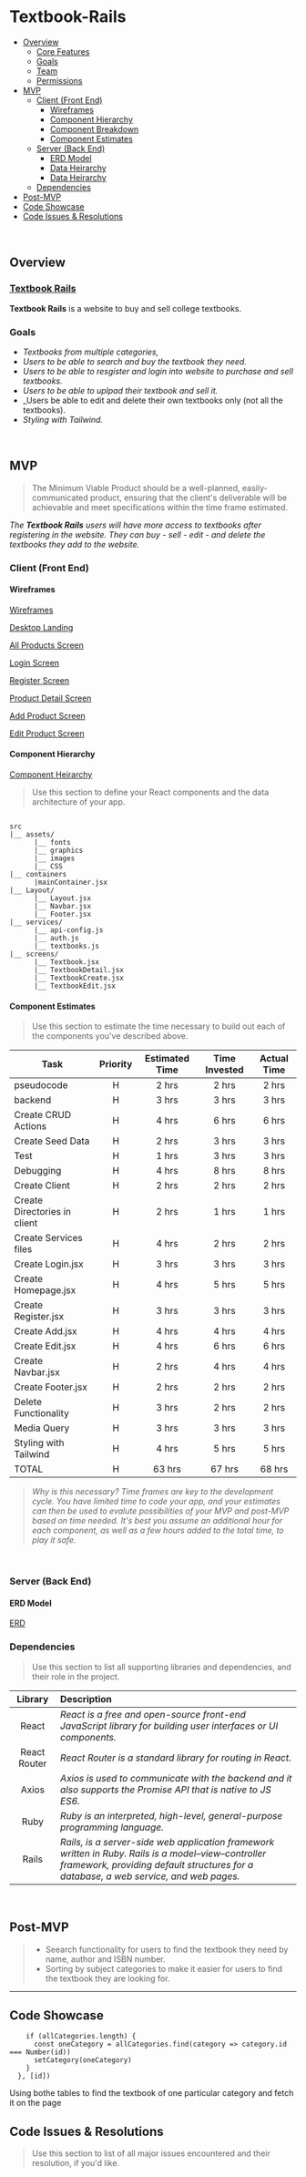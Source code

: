 
# Textbook-Rails <!-- omit in toc -->

- [Overview](#Overview)
  - [Core Features](#Core-Features)
  - [Goals](#Goals)
  - [Team](#Team)
  - [Permissions](#Permissions)
- [MVP](#MVP)
  - [Client (Front End)](#Client-Front-End)
    - [Wireframes](#Wireframes)
    - [Component Hierarchy](#Component-Hierarchy)
    - [Component Breakdown](#Component-Breakdown)
    - [Component Estimates](#Component-Estimates)
  - [Server (Back End)](#Server-Back-End)
    - [ERD Model](#ERD-Model)
    - [Data Heirarchy](#Data-Heirarchy)
    - [Data Heirarchy](#Data-Heirarchy-1)
  - [Dependencies](#Dependencies)
- [Post-MVP](#Post-MVP)
- [Code Showcase](#Code-Showcase)
- [Code Issues & Resolutions](#Code-Issues--Resolutions)

<br>

## Overview
### [Textbook Rails](https://confident-agnesi-4db176.netlify.app/)

**Textbook Rails** is a website to buy and sell college textbooks.

### Goals

- _Textbooks from multiple categories,_
- _Users to be able to search and buy the textbook they need._
- _Users to be able to resgister and login into website to purchase and sell textbooks._
- _Users to be able to uplpad their textbook and sell it._
- _Users be able to edit and delete their own textbooks only (not all the textbooks).
- _Styling with Tailwind._
<br>

## MVP

> The Minimum Viable Product should be a well-planned, easily-communicated product, ensuring that the client's deliverable will be achievable and meet specifications within the time frame estimated.

_The **Textbook Rails** users will have more access to textbooks after registering in the website. They can buy - sell - edit - and delete the textbooks they add to the website._

### Client (Front End)

#### Wireframes

[Wireframes](https://www.figma.com/file/XwUn8oMvn8DORbVd1blfKH/Textbook-Rails?node-id=0%3A1)

[Desktop Landing](https://drive.google.com/file/d/1WshccCQPWImOXXN4gVxe7IgEwqdIATPd/view?usp=sharing)

[All Products Screen](https://drive.google.com/file/d/1sDrgGKZMFDyK8fPrgg24g-uS5MWGKVhD/view?usp=sharing)

[Login Screen](https://drive.google.com/file/d/1VLvQBoSbxzn2t8EL-P0GZ5JjifDfA6r7/view?usp=sharing)

[Register Screen](https://drive.google.com/file/d/14i9VXOMmGsysRIzJ0Nis8x5gOohrBjst/view?usp=sharing)

[Product Detail Screen](https://drive.google.com/file/d/18x_qTaTnIt_jbkhDkROyWDOP8nASp5uL/view?usp=sharing)

[Add Product Screen](https://drive.google.com/file/d/12t6UcKSTeDqT3usE8JtNeSqDH7fmMLGW/view?usp=sharing)

[Edit Product Screen](https://drive.google.com/file/d/1cMEzY06EW92NbiG0m2UzcShjT6-j6jXr/view?usp=sharing)



#### Component Hierarchy
[Component Heirarchy](https://whimsical.com/textbook-rails-XaJz9qfDFvYVagEEF3LJgw)

> Use this section to define your React components and the data architecture of your app.

``` structure

src
|__ assets/
      |__ fonts
      |__ graphics
      |__ images
      |__ CSS
|__ containers
      |mainContainer.jsx
|__ Layout/
      |__ Layout.jsx
      |__ Navbar.jsx
      |__ Footer.jsx
|__ services/
      |__ api-config.js
      |__ auth.js
      |__ textbooks.js
|__ screens/
      |__ Textbook.jsx
      |__ TextbookDetail.jsx
      |__ TextbookCreate.jsx
      |__ TextbookEdit.jsx

```

#### Component Estimates

> Use this section to estimate the time necessary to build out each of the components you've described above.

| Task                | Priority | Estimated Time | Time Invested | Actual Time |
| ------------------- | :------: | :------------: | :-----------: | :---------: |
| pseudocode   |    H     |     2 hrs      |     2 hrs     |    2 hrs    |
| backend |    H     |     3 hrs      |      3 hrs     |     3 hrs    |
| Create CRUD Actions |    H     |     4 hrs      |      6 hrs     |     6 hrs     |
| Create Seed Data |    H     |     2 hrs      |       3 hrs     |     3 hrs     |
| Test|    H     |     1 hrs      |       3 hrs     |     3 hrs     |
| Debugging  |    H     |     4 hrs      |      8 hrs     |     8 hrs     |
| Create Client |    H     |     2 hrs      |      2 hrs     |     2 hrs     |
| Create Directories in client |    H     |     2 hrs      |      1 hrs     |     1 hrs     |
| Create Services files |    H     |     4 hrs      |      2 hrs     |     2 hrs     |
| Create Login.jsx|    H     |     3 hrs      |      3 hrs     |     3 hrs     |
| Create Homepage.jsx |    H     |     4 hrs      |      5 hrs     |     5 hrs     |
| Create Register.jsx |    H     |     3 hrs      |      3 hrs     |     3 hrs      |
| Create Add.jsx|    H     |     4 hrs      |      4 hrs     |    4 hrs     |
| Create Edit.jsx |    H     |     4 hrs      |      6 hrs     |     6 hrs     |
| Create Navbar.jsx |    H     |     2 hrs      |      4 hrs     |     4 hrs     |
| Create Footer.jsx |    H     |     2 hrs      |      2 hrs     |    2 hrs    |
| Delete Functionality  |    H     |     3 hrs      |      2 hrs     |     2 hrs     |
| Media Query |    H     |     3 hrs      |      3 hrs     |     3 hrs    |
| Styling with Tailwind |    H     |     4 hrs      |      5 hrs     |    5 hrs    |
| TOTAL               |       H   |     63 hrs      |      67 hrs     |     68 hrs     |


> _Why is this necessary? Time frames are key to the development cycle. You have limited time to code your app, and your estimates can then be used to evalute possibilities of your MVP and post-MVP based on time needed. It's best you assume an additional hour for each component, as well as a few hours added to the total time, to play it safe._

<br>

### Server (Back End)

#### ERD Model

[ERD](https://drive.google.com/file/d/1yeUTebT-7Q0waPfu_PqFbf5cFvSszy5m/view?usp=sharing)


### Dependencies

> Use this section to list all supporting libraries and dependencies, and their role in the project.

|     Library      | Description                                |
| :--------------: | :----------------------------------------- |
|      React       | _React is a free and open-source front-end JavaScript library for building user interfaces or UI components._ |
|   React Router   | _React Router is a standard library for routing in React._ |
|     Axios        | _Axios is used to communicate with the backend and it also supports the Promise API that is native to JS ES6._ |
|     Ruby         | _Ruby is an interpreted, high-level, general-purpose programming language._ |
|     Rails        | _Rails, is a server-side web application framework written in Ruby. Rails is a model–view–controller framework, providing default structures for a database, a web service, and web pages._ |

<br> 

## Post-MVP

> - Seearch functionality for users to find the textbook they need by name, author and ISBN number.
> - Sorting by subject categories to make it easier for users to find the textbook they are looking for.

***

## Code Showcase

``` useEffect(() => {
    if (allCategories.length) {
      const oneCategory = allCategories.find(category => category.id === Number(id))
      setCategory(oneCategory)
    }
  }, [id])
   ```
   Using bothe tables to find the textbook of one particular category and fetch it on the page

## Code Issues & Resolutions

> Use this section to list of all major issues encountered and their resolution, if you'd like.
